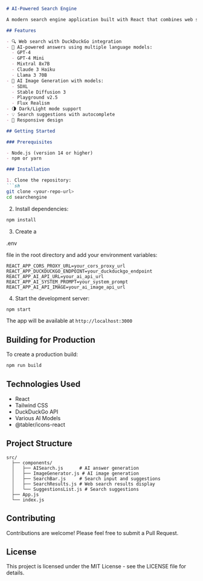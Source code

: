 ```markdown
# AI-Powered Search Engine

A modern search engine application built with React that combines web search results with AI-powered answers and image generation capabilities.

## Features

- 🔍 Web search with DuckDuckGo integration
- 🤖 AI-powered answers using multiple language models:
  - GPT-4
  - GPT-4 Mini
  - Mixtral 8x7B
  - Claude 3 Haiku
  - Llama 3 70B
- 🎨 AI Image Generation with models:
  - SDXL
  - Stable Diffusion 3
  - Playground v2.5
  - Flux Realism
- 🌗 Dark/Light mode support
- 💡 Search suggestions with autocomplete
- 📱 Responsive design

## Getting Started

### Prerequisites

- Node.js (version 14 or higher)
- npm or yarn

### Installation

1. Clone the repository:
```sh
git clone <your-repo-url>
cd searchengine
```

2. Install dependencies:
```sh
npm install
```

3. Create a 

.env

 file in the root directory and add your environment variables:
```
REACT_APP_CORS_PROXY_URL=your_cors_proxy_url
REACT_APP_DUCKDUCKGO_ENDPOINT=your_duckduckgo_endpoint
REACT_APP_AI_API_URL=your_ai_api_url
REACT_APP_AI_SYSTEM_PROMPT=your_system_prompt
REACT_APP_AI_API_IMAGE=your_ai_image_api_url
```

4. Start the development server:
```sh
npm start
```

The app will be available at `http://localhost:3000`

## Building for Production

To create a production build:

```sh
npm run build
```

## Technologies Used

- React
- Tailwind CSS
- DuckDuckGo API
- Various AI Models
- @tabler/icons-react

## Project Structure

```
src/
  ├── components/
  │   ├── AISearch.js      # AI answer generation
  │   ├── ImageGenerator.js # AI image generation
  │   ├── SearchBar.js     # Search input and suggestions
  │   ├── SearchResults.js # Web search results display
  │   └── SuggestionsList.js # Search suggestions
  ├── App.js
  └── index.js
```

## Contributing

Contributions are welcome! Please feel free to submit a Pull Request.

## License

This project is licensed under the MIT License - see the LICENSE file for details.
```